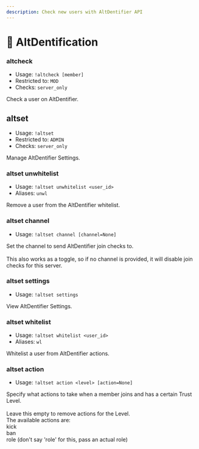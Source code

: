 ```yaml
---
description: Check new users with AltDentifier API
---
```


# 👮 AltDentification

### altcheck

* Usage: `!altcheck [member]`
* Restricted to: `MOD`
* Checks: `server_only`

Check a user on AltDentifier.

## altset

* Usage: `!altset`
* Restricted to: `ADMIN`
* Checks: `server_only`

Manage AltDentifier Settings.

### altset unwhitelist

* Usage: `!altset unwhitelist <user_id>`
* Aliases: `unwl`

Remove a user from the AltDentifier whitelist.

### altset channel

* Usage: `!altset channel [channel=None]`

Set the channel to send AltDentifier join checks to.\
\
This also works as a toggle, so if no channel is provided, it will disable join checks for this server.

### altset settings

* Usage: `!altset settings`

View AltDentifier Settings.

### altset whitelist

* Usage: `!altset whitelist <user_id>`
* Aliases: `wl`

Whitelist a user from AltDentifier actions.

### altset action

* Usage: `!altset action <level> [action=None]`

Specify what actions to take when a member joins and has a certain Trust Level.\
\
Leave this empty to remove actions for the Level.\
The available actions are:\
kick\
ban\
role (don't say 'role' for this, pass an actual role)

